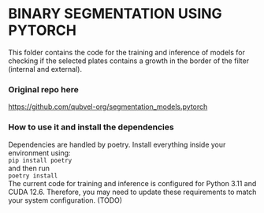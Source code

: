 # BINARY SEGMENTATION USING PYTORCH
This folder contains the code for the training and inference of models for checking if the selected plates contains a growth in the border of the filter (internal and external).
### Original repo here
https://github.com/qubvel-org/segmentation_models.pytorch
### How to use it and install the dependencies
Dependencies are handled by poetry. Install everything inside your environment using:\
``pip install poetry``\
and then run\
``poetry install``\
The current code for training and inference is configured for Python 3.11 and CUDA 12.6. Therefore, you may need to update these requirements to match your system configuration. (TODO)
